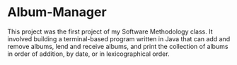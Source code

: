 # Album-Manager

This project was the first project of my Software Methodology class. It involved building a terminal-based program written in Java that can add and remove albums, lend and receive albums, and print the collection of albums in order of addition, by date, or in lexicographical order.
